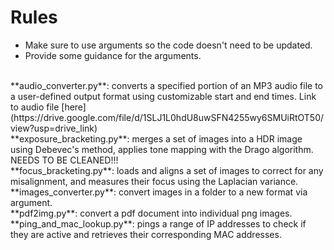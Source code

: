 # Rules
* Make sure to use arguments so the code doesn't need to be updated.
* Provide some guidance for the arguments.
<br />
**audio_converter.py**: converts a specified portion of an MP3 audio file to a user-defined output format using customizable start and end times. Link to audio file [here](https://drive.google.com/file/d/1SLJ1L0hdU8uwSFN4255wy6SMUiRtOT50/view?usp=drive_link)
<br />
**exposure_bracketing.py**: merges a set of images into a HDR image using Debevec's method, applies tone mapping with the Drago algorithm. NEEDS TO BE CLEANED!!!
<br />
**focus_bracketing.py**: loads and aligns a set of images to correct for any misalignment, and measures their focus using the Laplacian variance.
<br />
**images_converter.py**: convert images in a folder to a new format via argument.
<br />
**pdf2img.py**: convert a pdf document into individual png images.
<br />
**ping_and_mac_lookup.py**: pings a range of IP addresses to check if they are active and retrieves their corresponding MAC addresses.
<br />

